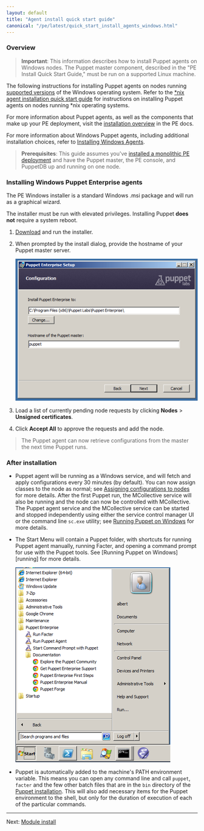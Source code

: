 ```yaml
---
layout: default
title: "Agent install quick start guide"
canonical: "/pe/latest/quick_start_install_agents_windows.html"
---
```



### Overview

>**Important**: This information describes how to install Puppet agents on Windows nodes. The Puppet master component, described in the "PE Install Quick Start Guide," must be run on a supported Linux machine.

The following instructions for installing Puppet agents on nodes running [supported versions](./install_system_requirements.html#puppet-agent-platforms) of the Windows operating system. Refer to the [*nix agent installation quick start guide](./quick_start_install_agents_nix.html) for instructions on installing Puppet agents on nodes running *nix operating systems.

For more information about Puppet agents, as well as the components that make up your PE deployment, visit the [installation overview](./install_basic.html) in the PE docs.

For more information about Windows Puppet agents, including additional installation choices, refer to [Installing Windows Agents](./install_windows.html).

>**Prerequisites**: This guide assumes you've [installed a monolithic PE deployment](./quick_start_install_mono.html) and have the Puppet master, the PE console, and PuppetDB up and running on one node.

### Installing Windows Puppet Enterprise agents

[downloadpe]: http://info.puppetlabs.com/download-pe.html
[startmenu]: ./images/windows/start_menu.png
[server]: ./images/windows/wizard_server.png
[node_request]: ./images/console/request_indicator.png

The PE Windows installer is a standard Windows .msi package and will run as a graphical wizard.

The installer must be run with elevated privileges. Installing Puppet **does not** require a system reboot.

1. [Download][downloadpe] and run the installer.

2. When prompted by the install dialog, provide the hostname of your Puppet master server.

   ![Puppet master hostname selection][server]

3. Load a list of currently pending node requests by clicking **Nodes** > **Unsigned certificates**.

4. Click __Accept All__ to approve the requests and add the node.

> The Puppet agent can now retrieve configurations from the master the next time Puppet runs.

### After installation

* Puppet agent will be running as a Windows service, and will fetch and apply configurations every 30 minutes (by default). You can now assign classes to the node as normal; see [Assigning configurations to nodes](./puppet_assign_configurations.html) for more details. After the first Puppet run, the MCollective service will also be running and the node can now be controlled with MCollective. The Puppet agent service and the MCollective service can be started and stopped independently using either the service control manager UI or the command line `sc.exe` utility; see [Running Puppet on Windows]({{puppet}}/services_commands_windows.html) for more details.

* The Start Menu will contain a Puppet folder, with shortcuts for running Puppet agent manually, running Facter, and opening a command prompt for use with the Puppet tools. See [Running Puppet on Windows][running] for more details.

    ![Start Menu icons][startmenu]

* Puppet is automatically added to the machine's PATH environment variable. This means you can open any command line and call `puppet`, `facter` and the few other batch files that are in the `bin` directory of the [Puppet installation](./install_windows.html#program-directory). This will also add necessary items for the Puppet environment to the shell, but only for the duration of execution of each of the particular commands.

----------------------
Next: [Module install](./quick_start_module_install_windows.html)
